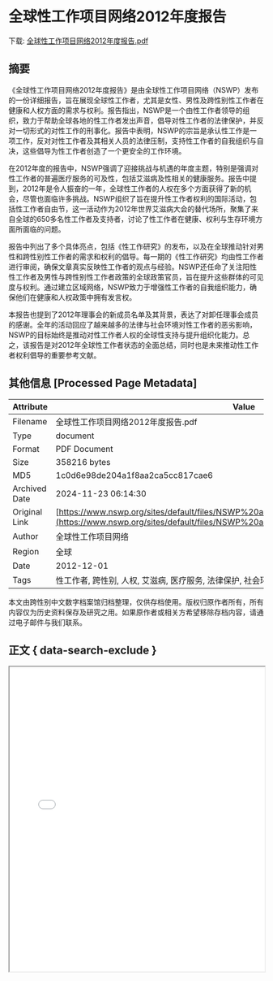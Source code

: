 # 全球性工作项目网络2012年度报告

<!-- tcd_download_link -->
下载: <a href="../全球性工作项目网络2012年度报告.pdf" download>全球性工作项目网络2012年度报告.pdf</a>
<!-- tcd_download_link_end -->

## 摘要

<!-- tcd_abstract -->
《全球性工作项目网络2012年度报告》是由全球性工作项目网络（NSWP）发布的一份详细报告，旨在展现全球性工作者，尤其是女性、男性及跨性别性工作者在健康和人权方面的需求与权利。报告指出，NSWP是一个由性工作者领导的组织，致力于帮助全球各地的性工作者发出声音，倡导对性工作者的法律保护，并反对一切形式的对性工作的刑事化。报告中表明，NSWP的宗旨是承认性工作是一项工作，反对对性工作者及其相关人员的法律压制，支持性工作者的自我组织与自决，这些倡导为性工作者创造了一个更安全的工作环境。

在2012年度的报告中，NSWP强调了迎接挑战与机遇的年度主题，特别是强调对性工作者的普遍医疗服务的可及性，包括艾滋病及性相关的健康服务。报告中提到，2012年是令人振奋的一年，全球性工作者的人权在多个方面获得了新的机会，尽管也面临许多挑战。NSWP组织了旨在提升性工作者权利的国际活动，包括性工作者自由节，这一活动作为2012年世界艾滋病大会的替代场所，聚集了来自全球的650多名性工作者及支持者，讨论了性工作者在健康、权利与生存环境方面所面临的问题。

报告中列出了多个具体亮点，包括《性工作研究》的发布，以及在全球推动针对男性和跨性别性工作者的需求和权利的倡导。每一期的《性工作研究》均由性工作者进行审阅，确保文章真实反映性工作者的观点与经验。NSWP还任命了关注阳性性工作者及男性与跨性别性工作者政策的全球政策官员，旨在提升这些群体的可见度与权利。通过建立区域网络，NSWP致力于增强性工作者的自我组织能力，确保他们在健康和人权政策中拥有发言权。

本报告也提到了2012年理事会的新成员名单及其背景，表达了对卸任理事会成员的感谢。全年的活动回应了越来越多的法律与社会环境对性工作者的恶劣影响，NSWP的目标始终是推动对性工作者人权的全球性支持与提升组织化能力。总之，该报告是对2012年全球性工作者状态的全面总结，同时也是未来推动性工作者权利倡导的重要参考文献。

<!-- tcd_abstract_end -->

## 其他信息 [Processed Page Metadata]

| Attribute       | Value                                  |
|-----------------|----------------------------------------|
| Filename        | 全球性工作项目网络2012年度报告.pdf                             |
| Type            | document                                 |
| Format          | PDF Document                               |
| Size            | 358216 bytes                           |
| MD5             | 1c0d6e98de204a1f8aa2ca5cc817cae6                                  |
| Archived Date   | 2024-11-23 06:14:30                             |
| Original Link   | [https://www.nswp.org/sites/default/files/NSWP%20annual%20report%202012%20chinese.pdf](https://www.nswp.org/sites/default/files/NSWP%20annual%20report%202012%20chinese.pdf)                         |
| Author          | 全球性工作项目网络                               |
| Region          | 全球                               |
| Date            | 2012-12-01                                 |
| Tags            | 性工作者, 跨性别, 人权, 艾滋病, 医疗服务, 法律保护, 社会环境, 全球网络                                 |

本文由跨性别中文数字档案馆归档整理，仅供存档使用。版权归原作者所有，所有内容仅为历史资料保存及研究之用。如果原作者或相关方希望移除存档内容，请通过电子邮件与我们联系。

## 正文 { data-search-exclude }

<!-- tcd_main_text -->
<iframe src="../全球性工作项目网络2012年度报告.pdf" width="100%" height="600px">
    <p>无法显示PDF，请下载查看。</p>
</iframe>
<!-- tcd_main_text_end -->

